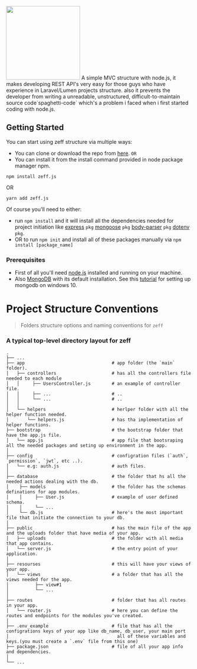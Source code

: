 <img src="https://bit.ly/3aregLh" width="200" height="200">
A simple MVC structure with node.js, it makes developing REST API's very easy for those guys who have experience in Laravel/Lumen projects structure. also it prevents the developer from writing a unreadable, unstructured, difficult-to-maintain source code`spaghetti-code` which's a problem i faced when i first started coding with node.js.

## Getting Started
You can start using zeff structure via multiple ways:
* You can clone or download the repo from [here](https://github.com/magdi14/Zeff.git).
``
OR
``
* You can install it from the install command provided in node package manager npm.
```
npm install zeff.js
```
OR
```
yarn add zeff.js
```
Of course you'll need to either:
* run ```npm install``` and it will install all the dependencies needed for project initiation like [express](https://expressjs.com/) `pkg`
[mongoose](https://mongoosejs.com/) `pkg` [body-parser](https://www.npmjs.com/package/body-parser) `pkg` [dotenv](https://www.npmjs.com/package/dotenv) `pkg`.
* OR to run ```npm init``` and install all of these packages manually via ```npm install [package_name]```
### Prerequisites
* First of all you'll need [node.js](https://nodejs.org/en/download/) installed and running on your machine.
* Also [MongoDB](https://www.mongodb.com/download-center/community) with its default installation.
See this [tutorial](https://www.youtube.com/watch?v=FwMwO8pXfq0) for setting up mongodb on windows 10.

Project Structure Conventions
============================
> Folders structure options and naming conventions for `zeff`
### A typical top-level directory layout for zeff
    .
    ├── ...
    ├── app                                 # app folder (the `main` folder).
    │   ├── controllers                     # has all the controllers file needed to each module
    │   │     ├── UsersController.js        # an example of controller file.
    │   │     ├── ...                       # ..
    │   │     └── ...                       # ..
    │   │
    │   └── helpers                         # herlper folder with all the helper function needed.     
    │       └── helpers.js                  # has tha implementation of helper functions. 
    ├── bootstrap                           # the bootstrap folder that have the app.js file.
    │   └── app.js                          # app file that bootsraping all the needed packages and seting up environment in the app.
    │
    ├── config                              # configration files (`auth`, `permission`, `jwt`, etc ..).
    │   └── e.g: auth.js                    # auth files.
    │
    ├── database                            # the folder that hs all the needed actions dealing with the db.
    │    ├── models                         # the folder has the schemas definations for app modules.
    │    │     ├── User.js                  # example of user defined schema.
    │    │     └── ...
    │    └── db.js                          # here's the most important file that initiate the connection to your db.
    │    
    ├── public                              # has the main file of the app and the uploads folder that have media of your app.
    │   ├── uploads                         # the folder with all media that app contains.
    │   └── server.js                       # the entry point of your application.
    │
    ├── resourses                           # this will have your views of your app.
    │   └── views                           # a folder that has all the views needed for the app.
    │          ├── view#1
    │          └── ...
    │
    ├── routes                              # folder that has all routes in your app.
    │   └── router.js                       # here you can define the routes and endpoints for the modules you've created.
    │
    ├── .env_example                        # file that has all the configrations keys of your app like db_name, db_user, your main port     │                                         all of these variables and keys.(you must create a `.env` file from this one)
    ├── package.json                        # file of all your app info and dependencies.
    │
    └── ...
    
    
    
    
    
    
    
    
    
  
